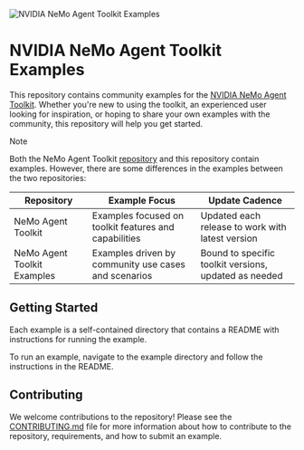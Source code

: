 <!--
SPDX-FileCopyrightText: Copyright (c) 2025, NVIDIA CORPORATION & AFFILIATES. All rights reserved.
SPDX-License-Identifier: Apache-2.0

Licensed under the Apache License, Version 2.0 (the "License");
you may not use this file except in compliance with the License.
You may obtain a copy of the License at

http://www.apache.org/licenses/LICENSE-2.0

Unless required by applicable law or agreed to in writing, software
distributed under the License is distributed on an "AS IS" BASIS,
WITHOUT WARRANTIES OR CONDITIONS OF ANY KIND, either express or implied.
See the License for the specific language governing permissions and
limitations under the License.
-->

![NVIDIA NeMo Agent Toolkit Examples](./docs/source/_static/banner.png "NVIDIA NeMo Agent Toolkit Examples")

# NVIDIA NeMo Agent Toolkit Examples

This repository contains community examples for the [NVIDIA NeMo Agent Toolkit](https://github.com/NVIDIA/NeMo-Agent-Toolkit). Whether you're new to using the toolkit, an experienced user looking for inspiration, or hoping to share your own examples with the community, this repository will help you get started.


> [!NOTE]
> Both the NeMo Agent Toolkit [repository](https://github.com/NVIDIA/NeMo-Agent-Toolkit) and this repository contain examples. However, there are some differences in the examples between the two repositories:
>
> | Repository | Example Focus | Update Cadence |
> |------------|--------------|----------------|
> | NeMo Agent Toolkit | Examples focused on toolkit features and capabilities | Updated each release to work with latest version |
> | NeMo Agent Toolkit Examples | Examples driven by community use cases and scenarios | Bound to specific toolkit versions, updated as needed |


## Getting Started

Each example is a self-contained directory that contains a README with instructions for running the example.

To run an example, navigate to the example directory and follow the instructions in the README.


## Contributing

We welcome contributions to the repository! Please see the [CONTRIBUTING.md](CONTRIBUTING.md) file for more information about how to contribute to the repository, requirements, and how to submit an example.
